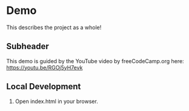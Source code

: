 # Demo

This describes the project as a whole!

## Subheader

This demo is guided by the YouTube video by freeCodeCamp.org here: <https://youtu.be/RGOj5yH7evk>

## Local Development

1. Open index.html in your browser.